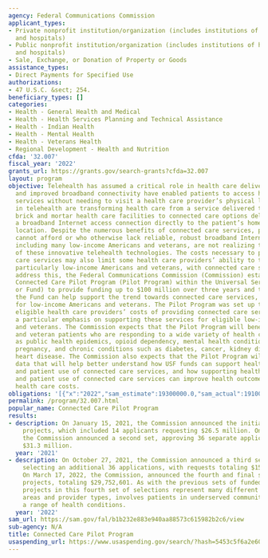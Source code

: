 ```yaml
---
agency: Federal Communications Commission
applicant_types:
- Private nonprofit institution/organization (includes institutions of higher education
  and hospitals)
- Public nonprofit institution/organization (includes institutions of higher education
  and hospitals)
- Sale, Exchange, or Donation of Property or Goods
assistance_types:
- Direct Payments for Specified Use
authorizations:
- 47 U.S.C. &sect; 254.
beneficiary_types: []
categories:
- Health - General Health and Medical
- Health - Health Services Planning and Technical Assistance
- Health - Indian Health
- Health - Mental Health
- Health - Veterans Health
- Regional Development - Health and Nutrition
cfda: '32.007'
fiscal_year: '2022'
grants_url: https://grants.gov/search-grants?cfda=32.007
layout: program
objective: Telehealth has assumed a critical role in health care delivery as technology
  and improved broadband connectivity have enabled patients to access health care
  services without needing to visit a health care provider’s physical location. Advances
  in telehealth are transforming health care from a service delivered through traditional
  brick and mortar health care facilities to connected care options delivered via
  a broadband Internet access connection directly to the patient’s home or mobile
  location. Despite the numerous benefits of connected care services, patients who
  cannot afford or who otherwise lack reliable, robust broadband Internet access connectivity,
  including many low-income Americans and veterans, are not realizing the benefits
  of these innovative telehealth technologies. The costs necessary to provide connected
  care services may also limit some health care providers’ ability to treat patients,
  particularly low-income Americans and veterans, with connected care services. To
  address this, the Federal Communications Commission (Commission) established the
  Connected Care Pilot Program (Pilot Program) within the Universal Service Fund (USF
  or Fund) to provide funding up to $100 million over three years and to examine how
  the Fund can help support the trend towards connected care services, particularly
  for low-income Americans and veterans. The Pilot Program was set up to help defray
  eligible health care providers’ costs of providing connected care services, with
  a particular emphasis on supporting these services for eligible low-income Americans
  and veterans. The Commission expects that the Pilot Program will benefit many low-income
  and veteran patients who are responding to a wide variety of health challenges such
  as public health epidemics, opioid dependency, mental health conditions, high-risk
  pregnancy, and chronic conditions such as diabetes, cancer, kidney disease, and
  heart disease. The Commission also expects that the Pilot Program will provide meaningful
  data that will help better understand how USF funds can support health care provider
  and patient use of connected care services, and how supporting health care provider
  and patient use of connected care services can improve health outcomes and reduce
  health care costs.
obligations: '[{"x":"2022","sam_estimate":19300000.0,"sam_actual":19100000.0,"usa_spending_actual":11909141.87},{"x":"2023","sam_estimate":23300000.0,"sam_actual":0.0,"usa_spending_actual":11513287.46},{"x":"2024","sam_estimate":25600000.0,"sam_actual":0.0,"usa_spending_actual":1804600.73}]'
permalink: /program/32.007.html
popular_name: Connected Care Pilot Program
results:
- description: On January 15, 2021, the Commission announced the initial set of Pilot
    projects, which included 14 applicants requesting $26.5 million. On June 17, 2021,
    the Commission announced a second set, approving 36 separate applications requesting
    $31.3 million.
  year: '2021'
- description: On October 27, 2021, the Commission announced a third set of projects,
    selecting an additional 36 applications, with requests totaling $15.3 million.
    On March 17, 2022, the Commission, announced the fourth and final set of Pilot
    projects, totaling $29,752,601. As with the previous sets of funded projects,
    projects in this fourth set of selections represent many different geographic
    areas and provider types, involves patients in underserved communities, and addresses
    a range of health conditions.
  year: '2022'
sam_url: https://sam.gov/fal/b1b232e883e940aa88573c615982b2c6/view
sub-agency: N/A
title: Connected Care Pilot Program
usaspending_url: https://www.usaspending.gov/search/?hash=5453c5f6a2e601c371a7c05214e9027e
---
```

